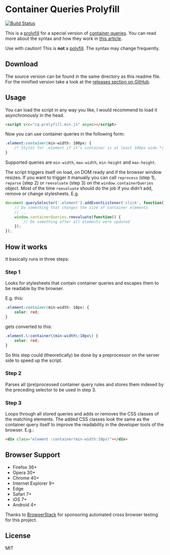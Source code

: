 # Container Queries Prolyfill

[![Build Status](https://travis-ci.org/ausi/cq-prolyfill.svg?branch=master)](https://travis-ci.org/ausi/cq-prolyfill/branches)

This is a [prolyfill](https://youtu.be/UpVj5azI-iI?t=24m54s) for a special version of [container queries](https://github.com/ResponsiveImagesCG/container-queries). You can read more about the syntax and how they work in [this article](https://au.si/css-container-queries).

Use with caution! This is **not** a [polyfill](https://en.wikipedia.org/wiki/Polyfill). The syntax may change frequently.

## Download

The source version can be found in the same directory as this readme file. For the minified version take a look at the [releases section on GitHub](https://github.com/ausi/cq-prolyfill/releases).

## Usage

You can load the script in any way you like, I would recommend to load it asynchronously in the head.

```html
<script src="cq-prolyfill.min.js" async></script>
```

Now you can use container queries in the following form:

```css
.element:container(min-width: 100px) {
	/* Styles for .element if it’s container is at least 100px wide */
}
```

Supported queries are `min-width`, `max-width`, `min-height` and `max-height`.

The script triggers itself on load, on DOM ready and if the browser window resizes. If you want to trigger it manually you can call `reprocess` (step 1), `reparse` (step 2) or `reevaluate` (step 3) on the `window.containerQueries` object. Most of the time `reevaluate` should do the job if you didn’t add, remove or change stylesheets. E.g.

```js
document.querySelector('.element').addEventListener('click', function() {
	// Do something that changes the size of container elements
	// ...
	window.containerQueries.reevaluate(function() {
		// Do something after all elements were updated
	});
});
```

## How it works

It basically runs in three steps:

### Step 1

Looks for stylesheets that contain container queries and escapes them to be readable by the browser.

E.g. this:

```css
.element:container(min-width: 10px) {
	color: red;
}
```

gets converted to this:

```css
.element.\:container\(min-width\:10px\) {
	color: red;
}
```

So this step could (theoretically) be done by a preprocessor on the server side to speed up the script.

### Step 2

Parses all (pre)processed container query rules and stores them indexed by the preceding selector to be used in step 3.

### Step 3

Loops through all stored queries and adds or removes the CSS classes of the matching elements. The added CSS classes look the same as the container query itself to improve the readability in the developer tools of the browser. E.g.:

```html
<div class="element :container(min-width:10px)"></div>
```

## Browser Support

* Firefox 36+
* Opera 30+
* Chrome 40+
* Internet Explorer 9+
* Edge
* Safari 7+
* iOS 7+
* Android 4+

Thanks to [BrowserStack](https://www.browserstack.com/automate) for sponsoring automated cross browser testing for this project.

## License

MIT
